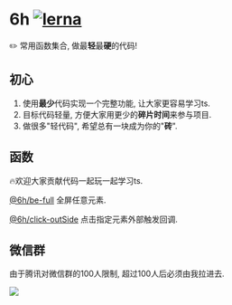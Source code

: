 # 6h [![lerna](https://img.shields.io/badge/maintained%20with-lerna-cc00ff.svg)](https://lerna.js.org/)
✏️ 常用函数集合, 做最**轻**最**硬**的代码!

## 初心
1. 使用**最少**代码实现一个完整功能, 让大家更容易学习ts.
2. 目标代码轻量, 方便大家用更少的**碎片时间**来参与项目.
3. 做很多"轻代码", 希望总有一块成为你的"**砖**".



## 函数 
🔥欢迎大家贡献代码一起玩一起学习ts.

[@6h/be-full](packages/be-full/README.md)
全屏任意元素.

[@6h/click-outSide](packages/click-outside/README.md)
点击指定元素外部触发回调.

## 微信群
由于腾讯对微信群的100人限制, 超过100人后必须由我拉进去.

![](https://user-gold-cdn.xitu.io/2019/9/19/16d474d245b69492?w=512&h=512&f=jpeg&s=27137)

